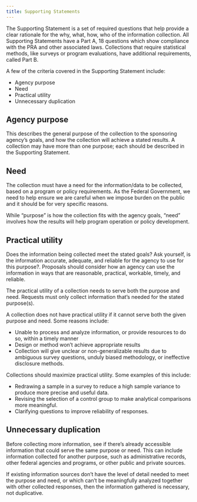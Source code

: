 ```yaml
---
title: Supporting Statements
---
```


The Supporting Statement is a set of required questions that help provide a clear rationale for the why, what, how, who of the information collection. All Supporting Statements have a Part A, 18 questions which show compliance with the PRA and other associated laws. Collections that require statistical methods, like surveys or program evaluations, have additional requirements, called Part B. 

A few of the criteria covered in the Supporting Statement include: 

*	Agency purpose 
*	Need 
*	Practical utility 
*	Unnecessary duplication 

## Agency purpose
This describes the general purpose of the collection to the sponsoring agency’s goals, and how the collection will achieve a stated results. A collection may have more than one purpose; each should be described in the Supporting Statement. 

## Need
The collection must have a need for the information/data to be collected, based on a program or policy requirements. As the Federal Government, we need to help ensure we are careful when we impose burden on the public and it should be for very specific reasons. 

While “purpose” is how the collection fits with the agency goals, “need” involves how the results will help program operation or policy development. 

## Practical utility
Does the information being collected meet the stated goals? Ask yourself, is the information accurate, adequate, and reliable for the agency to use for this purpose?. Proposals should consider how an agency can use the information in ways that are reasonable, practical, workable, timely, and reliable. 

The practical utility of a collection needs to serve both the purpose and need. Requests must only collect information that’s needed for the stated purpose(s). 

A collection does not have practical utility if it cannot serve both the given purpose and need. Some reasons include:
*	Unable to process and analyze information, or provide resources to do so, within a timely manner
*	Design or method won’t achieve appropriate results
*	Collection will give unclear or non-generalizable results due to ambiguous survey questions, unduly biased methodology, or ineffective disclosure methods.

Collections should maximize practical utility. Some examples of this include:
*	Redrawing a sample in a survey to reduce a high sample variance to produce more precise and useful data.
*	Revising the selection of a control group to make analytical comparisons more meaningful.
*	Clarifying questions to improve reliability of responses.

## Unnecessary duplication
Before collecting more information, see if there’s already accessible information that could serve the same purpose or need. This can include information collected for another purpose, such as administrative records, other federal agencies and programs, or other public and private sources. 

If existing information sources don’t have the level of detail needed to meet the purpose and need, or which can’t be meaningfully analyzed together with other collected responses, then the information gathered is necessary, not duplicative. 
